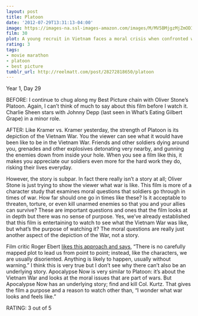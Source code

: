 ```yaml
---
layout: post
title: Platoon
date: '2012-07-29T13:31:13-04:00'
image: https://images-na.ssl-images-amazon.com/images/M/MV5BMjgzMjZmODItNTM4ZS00ZjUzLTlmZjYtOTVjYmQ5ZGY2NzY3XkEyXkFqcGdeQXVyNzkwMjQ5NzM@._V1_UX182_CR0,0,182,268_AL_.jpg
film: 30
plot: A young recruit in Vietnam faces a moral crisis when confronted with the horrors of war and the duality of man.
rating: 3
tags:
- movie marathon
- platoon
- best picture
tumblr_url: http://reelmatt.com/post/28272818650/platoon
---
```


Year 1, Day 29

BEFORE: I continue to chug along my Best Picture chain with Oliver Stone’s Platoon. Again, I can’t think of much to say about this film before I watch it. Charlie Sheen stars with Johnny Depp (last seen in What’s Eating Gilbert Grape) in a minor role.

AFTER: Like Kramer vs. Kramer yesterday, the strength of Platoon is its depiction of the Vietnam War. You the viewer can see what it would have been like to be in the Vietnam War. Friends and other soldiers dying around you, grenades and other explosives detonating very nearby, and gunning the enemies down from inside your hole. When you see a film like this, it makes you appreciate our soldiers even more for the hard work they do, risking their lives everyday.

However, the story is subpar. In fact there really isn’t a story at all; Oliver Stone is just trying to show the viewer what war is like. This film is more of a character study that examines moral questions that soldiers go through in times of war. How far should one go in times like these? Is it acceptable to threaten, torture, or even kill unarmed enemies so that you and your allies can survive? These are important questions and ones that the film looks at in depth but there was no sense of purpose. Yes, we’ve already established that this film is entertaining to watch to see what the Vietnam War was like, but what’s the purpose of watching it? The moral questions are really just another aspect of the depiction of the War, not a story.

Film critic Roger Ebert [likes this approach and says][1], “There is no carefully mapped plot to lead us from point to point; instead, like the characters, we are usually disoriented. Anything is likely to happen, usually without warning.” I think this is very true but I don’t see why there can’t also be an underlying story. Apocalypse Now is very similar to Platoon: it’s about the Vietnam War and looks at the moral issues that are part of wars. But Apocalypse Now has an underlying story; find and kill Col. Kurtz. That gives the film a purpose and a reason to watch other than, “I wonder what war looks and feels like.”

RATING: 3 out of 5

[1]: https://www.rogerebert.com/reviews/platoon-1986